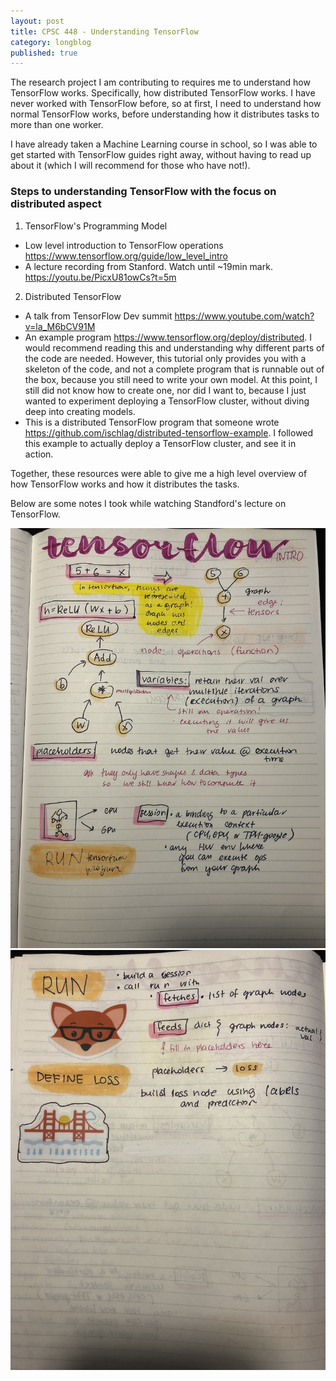 ```yaml
---
layout: post
title: CPSC 448 - Understanding TensorFlow
category: longblog
published: true
---
```


The research project I am contributing to requires me to understand how TensorFlow works. Specifically, how distributed TensorFlow works. I have never worked with TensorFlow before, so at first, I need to understand how normal TensorFlow works, before understanding how it distributes tasks to more than one worker.

I have already taken a Machine Learning course in school, so I was able to get started with TensorFlow guides right away, without having to read up about it (which I will recommend for those who have not!).


### Steps to understanding TensorFlow with the focus on distributed aspect
1. TensorFlow's Programming Model
- Low level introduction to TensorFlow operations https://www.tensorflow.org/guide/low_level_intro
- A lecture recording from Stanford. Watch until ~19min mark. https://youtu.be/PicxU81owCs?t=5m
2. Distributed TensorFlow
- A talk from TensorFlow Dev summit https://www.youtube.com/watch?v=la_M6bCV91M
- An example program https://www.tensorflow.org/deploy/distributed. I would recommend reading this and understanding why different parts of the code are needed. However, this tutorial only provides you with a skeleton of the code, and not a complete program that is runnable out of the box, because you still need to write your own model. At this point, I still did not know how to create one, nor did I want to, because I just wanted to experiment deploying a TensorFlow cluster, without diving deep into creating models.
- This is a distributed TensorFlow program that someone wrote  https://github.com/ischlag/distributed-tensorflow-example. I followed this example to actually deploy a TensorFlow cluster, and see it in action.

Together, these resources were able to give me a high level overview of how TensorFlow works and how it distributes the tasks.

Below are some notes I took while watching Standford's lecture on TensorFlow.

![Image](/assets/images/IMG_6850.JPG)
![Image](/assets/images/IMG_6851.JPG)


